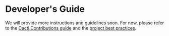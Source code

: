 # Developer's Guide

We will provide more instructions and guidelines soon. For now, please refer to the [Cacti Contributions guide](../contributing/how-to-contribute.md) and the [project best practices](../references/best-practices.md).
